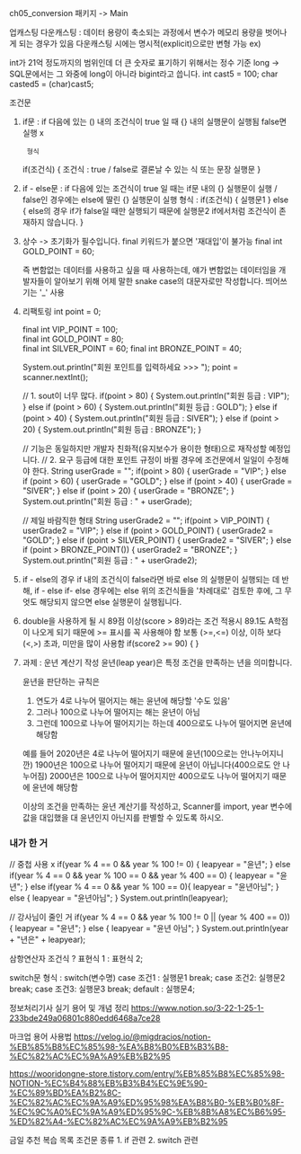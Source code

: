 ch05_conversion 패키지 -> Main

업캐스팅
다운캐스팅 : 데이터 용량이 축소되는 과정에서 변수가 메모리 용량을 벗어나게 되는 경우가 있음
           다운캐스팅 시에는 명시적(explicit)으로만 변형 가능
ex) 

int가 21억 정도까지의 범위인데 더 큰 숫자로 표기하기 위해서는 정수 기준 long
-> SQL문에서는 그 와중에 long이 아니라 bigint라고 씁니다.
int cast5 = 100;
char casted5 = (char)cast5;

조건문
1. if문 : if 다음에 있는 () 내의 조건식이 true 일 때 {} 내의 실행문이 실행됨
false면 실행 x

        형식
      if(조건식)   {   조건식 : true / false로 결론날 수 있는 식 또는 문장
            실행문
          }

2. if - else문 : if 다음에 있는 조건식이 true 일 때는 if문 내의 {} 실행문이 실행
   / false인 경우에는 else에 딸린 {} 실행문이 실행
   형식 :
   if(조건식) {
   실행문1
   } else {       else의 경우 if가 false일 때만 실행되기 때문에
   실행문2      if에서처럼 조건식이 존재하지 않습니다.
   }

3. 상수 -> 초기화가 필수입니다.
   final  키워드가 붙으면 '재대입'이 불가능
   final int  GOLD_POINT = 60;
                                         
   즉 변함없는 데이터를 사용하고 싶을 때 사용하는데, 얘가 변함없는 데이터임을 개발자들이 알아보기 위해
   어제 말한 snake case의 대문자로만 작성합니다. 띄어쓰기는 '_' 사용

4. 리팩토링
    int point = 0;
     
    final int VIP_POINT = 100;       
    final int  GOLD_POINT = 80;   
    final int SILVER_POINT = 60; 
    final int BRONZE_POINT = 40;

    System.out.println("회원 포인트를 입력하세요 >>> ");
    point = scanner.nextInt();


   // 1. sout이 너무 많다.
    if(point > 80) {
    System.out.println("회원 등급 : VIP");
    } else if (point > 60) {
    System.out.println("회원 등급 : GOLD");
    } else if (point > 40) {
    System.out.println("회원 등급 : SIVER");
    } else if (point > 20) {
    System.out.println("회원 등급 : BRONZE");
    }

    // 기능은 동일하지만 개발자 친화적(유지보수가 용이한 형태)으로 재작성할 예정입니다.
    // 2. 요구 등급에 대한 포인트 규정이 바뀔 경우에 조건문에서 일일이 수정해야 한다.
    String userGrade = "";
    if(point > 80) {
    userGrade = "VIP";
    } else if (point > 60) {
    userGrade = "GOLD";
    } else if (point > 40) {
    userGrade = "SIVER";
    } else if (point > 20) {
    userGrade = "BRONZE";
    }
    System.out.println("회원 등급 : " + userGrade);

   // 제일 바람직한 형태
    String userGrade2 = "";
    if(point > VIP_POINT) {
    userGrade2 = "VIP";
    } else if (point > GOLD_POINT) {
    userGrade2 = "GOLD";
    } else if (point > SILVER_POINT) {
    userGrade2 = "SIVER";
    } else if (point > BRONZE_POINT()) {
    userGrade2 = "BRONZE";
    }
    System.out.println("회원 등급 : " + userGrade2);


6. if - else의 경우  if 내의 조건식이 false라면 바로  else 의 실행문이 실행되는 데 반해,
   if - else if- else 경우에는  else 위의 조건식들을 '차례대로' 검토한 후에,
   그 무엇도 해당되지 않으면 else 실행문이 실행됩니다.

7. double을 사용하게 될 시 89점 이상(score > 89)라는 조건 적용시 89.1도 A학점이 나오게 되기 때문에 >= 표시를 꼭 사용해야 함
    보통 (>=,<=) 이상, 이하 보다 (<,>) 초과, 미만을 많이 사용함
    if(score2 >= 90) {
        }

8. 과제 :
   운년 계산기 작성
   윤년(leap year)은 특정 조건을 만족하는 년을 의미합니다.

   윤년을 판단하는 규칙은
    1. 연도가 4로 나누어 떨어지는 해는 윤년에 해당할 '수도 있음'
    2. 그러나 100으로 나누어 떨어지는 해는 윤년이 아님
    3. 그런데 100으로 나누어 떨어지기는 하는데 400으로도 나누어 떨어지면 윤년에 해당함

   예를 들어
   2020년은 4로 나누어 떨어지기 때문에 윤년(100으로는 안나누어지니깐)
   1900년은 100으로 나누어 떨어지기 때문에 윤년이 아닙니다(400으로도 안 나누어짐)
   2000년은 100으로 나누어 떨어지지만 400으로도 나누어 떨어지기 때문에 윤년에 해당함

   이상의 조건을 만족하는 윤년 계산기를 작성하고,
   Scanner를 import,
   year 변수에 값을 대입했을 대
   윤년인지 아닌지를 판별할 수 있도록 하시오.

### 내가 한 거
// 중첩 사용 x
if(year % 4 == 0 && year % 100 != 0) {
leapyear = "윤년";
} else if(year % 4 == 0 && year % 100 == 0 && year % 400 == 0) {
leapyear = "윤년";
} else if(year % 4 == 0 && year % 100 == 0){
leapyear = "윤년아님";
} else {
leapyear = "윤년아님";
}
System.out.println(leapyear);

// 강사님이 줄인 거
if(year % 4 == 0 && year % 100 != 0 || (year % 400 == 0)) {
leapyear = "윤년";
} else {
leapyear = "윤년 아님";
}
System.out.println(year + "년은" + leapyear);


삼항연산자
조건식 ? 표현식 1 : 표현식 2;

switch문
형식 :
switch(변수명)
case 조건1 :
실행문1
break;
case 조건2:
실행문2
break;
case 조건3:
실행문3
break;
default :
실행문4;






정보처리기사 실기 용어 및 개념 정리
https://www.notion.so/3-22-1-25-1-233bde249a06801c880edd6468a7ce28

마크업 용어 사용법
https://velog.io/@migdracios/notion-%EB%85%B8%EC%85%98-%EA%B8%B0%EB%B3%B8-%EC%82%AC%EC%9A%A9%EB%B2%95

https://wooridongne-store.tistory.com/entry/%EB%85%B8%EC%85%98-NOTION-%EC%B4%88%EB%B3%B4%EC%9E%90-%EC%89%BD%EA%B2%8C-%EC%82%AC%EC%9A%A9%ED%95%98%EA%B8%B0-%EB%B0%8F-%EC%9C%A0%EC%9A%A9%ED%95%9C-%EB%8B%A8%EC%B6%95-%ED%82%A4-%EC%82%AC%EC%9A%A9%EB%B2%95

금일 추천 복습 목록
조건문 종류 1. if 관련 2. switch 관련



